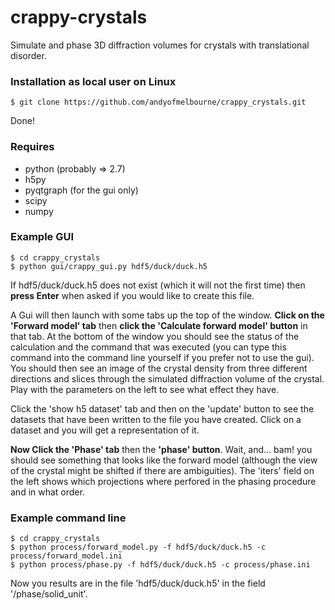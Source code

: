 # crappy-crystals
Simulate and phase 3D diffraction volumes for crystals with translational disorder.

### Installation as local user on Linux
```
$ git clone https://github.com/andyofmelbourne/crappy_crystals.git 
```
Done!

### Requires
- python (probably => 2.7)
- h5py 
- pyqtgraph (for the gui only)
- scipy
- numpy

### Example GUI
```
$ cd crappy_crystals
$ python gui/crappy_gui.py hdf5/duck/duck.h5
```
If hdf5/duck/duck.h5 does not exist (which it will not the first time) then **press Enter** when asked if you would like to create this file.

A Gui will then launch with some tabs up the top of the window. **Click on the 'Forward model' tab** then **click the 'Calculate forward model' button** in that tab. At the bottom of the window you should see the status of the calculation and the command that was executed (you can type this command into the command line yourself if you prefer not to use the gui). You should then see an image of the crystal density from three different directions and slices through the simulated diffraction volume of the crystal. Play with the parameters on the left to see what effect they have. 

Click the 'show h5 dataset' tab and then on the 'update' button to see the datasets that have been written to the file you have created. Click on a dataset and you will get a representation of it. 

**Now Click the 'Phase' tab** then the **'phase' button**. Wait, and... bam! you should see something that looks like the forward model (although the view of the crystal might be shifted if there are ambiguities). The 'iters' field on the left shows which projections where perfored in the phasing procedure and in what order. 

### Example command line 
```
$ cd crappy_crystals
$ python process/forward_model.py -f hdf5/duck/duck.h5 -c process/forward_model.ini
$ python process/phase.py -f hdf5/duck/duck.h5 -c process/phase.ini
```
Now you results are in the file 'hdf5/duck/duck.h5' in the field '/phase/solid_unit'.
